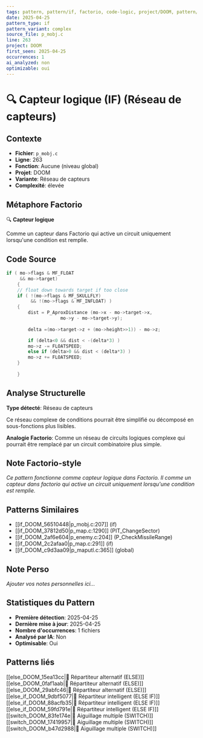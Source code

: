 ```yaml
---
tags: pattern, pattern/if, factorio, code-logic, project/DOOM, pattern/variant/complex
date: 2025-04-25
pattern_type: if
pattern_variant: complex
source_file: p_mobj.c
line: 263
project: DOOM
first_seen: 2025-04-25
occurrences: 1
ai_analyzed: non
optimizable: oui
---
```


# 🔍 Capteur logique (IF) (Réseau de capteurs)

## Contexte
- **Fichier**: `p_mobj.c`
- **Ligne**: 263
- **Fonction**: Aucune (niveau global)
- **Projet**: DOOM
- **Variante**: Réseau de capteurs
- **Complexité**: élevée

## Métaphore Factorio
🔍 **Capteur logique**

Comme un capteur dans Factorio qui active un circuit uniquement lorsqu'une condition est remplie.

## Code Source
```c
if ( mo->flags & MF_FLOAT
	 && mo->target)
    {
	// float down towards target if too close
	if ( !(mo->flags & MF_SKULLFLY)
	     && !(mo->flags & MF_INFLOAT) )
	{
	    dist = P_AproxDistance (mo->x - mo->target->x,
				    mo->y - mo->target->y);
	    
	    delta =(mo->target->z + (mo->height>>1)) - mo->z;

	    if (delta<0 && dist < -(delta*3) )
		mo->z -= FLOATSPEED;
	    else if (delta>0 && dist < (delta*3) )
		mo->z += FLOATSPEED;			
	}
	
    }
```

## Analyse Structurelle
**Type détecté**: Réseau de capteurs

Ce réseau complexe de conditions pourrait être simplifié ou décomposé en sous-fonctions plus lisibles.

**Analogie Factorio**:
Comme un réseau de circuits logiques complexe qui pourrait être remplacé par un circuit combinatoire plus simple.

## Note Factorio-style
*Ce pattern fonctionne comme capteur logique dans Factorio. Il comme un capteur dans factorio qui active un circuit uniquement lorsqu'une condition est remplie.*

## Patterns Similaires
- [[if_DOOM_56510448|p_mobj.c:207]] (if)
- [[if_DOOM_37812d50|p_map.c:1290]] (PIT_ChangeSector)
- [[if_DOOM_2af6e604|p_enemy.c:204]] (P_CheckMissileRange)
- [[if_DOOM_2c2afaa0|p_map.c:291]] (if)
- [[if_DOOM_c9d3aa09|p_maputl.c:365]] (global)

## Note Perso
*Ajouter vos notes personnelles ici...*

## Statistiques du Pattern
- **Première détection**: 2025-04-25
- **Dernière mise à jour**: 2025-04-25
- **Nombre d'occurrences**: 1 fichiers
- **Analysé par IA**: Non
- **Optimisable**: Oui

## Patterns liés
[[else_DOOM_15ea13cc|🔀 Répartiteur alternatif (ELSE)]]
[[else_DOOM_0faf1aab|🔀 Répartiteur alternatif (ELSE)]]
[[else_DOOM_29abfc46|🔀 Répartiteur alternatif (ELSE)]]
[[else_if_DOOM_9dbf5077|🔄 Répartiteur intelligent (ELSE IF)]]
[[else_if_DOOM_88acfb35|🔄 Répartiteur intelligent (ELSE IF)]]
[[else_if_DOOM_59fd791e|🔄 Répartiteur intelligent (ELSE IF)]]
[[switch_DOOM_83fe174e|🔀 Aiguillage multiple (SWITCH)]]
[[switch_DOOM_17419957|🔀 Aiguillage multiple (SWITCH)]]
[[switch_DOOM_b47d2988|🔀 Aiguillage multiple (SWITCH)]]
